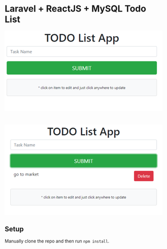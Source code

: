 # Laravel + ReactJS + MySQL Todo List

![ReactJS Todo](../screenshots/angular-todo.PNG)
#
![ReactJS Todo](../screenshots/angular-todo2.PNG)


## Setup

Manually clone the repo and then run `npm install`.